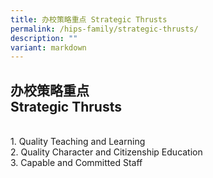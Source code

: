```yaml
---
title: 办校策略重点 Strategic Thrusts
permalink: /hips-family/strategic-thrusts/
description: ""
variant: markdown
---
```

## 办校策略重点<br> Strategic Thrusts
<br>
1.  Quality Teaching and Learning <br>
2.  Quality Character and Citizenship Education <br>
3.  Capable and Committed Staff